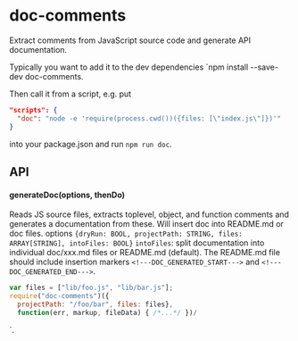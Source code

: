 # doc-comments

Extract comments from JavaScript source code and generate API documentation.

Typically you want to add it to the dev dependencies `npm install --save-dev
doc-comments.

Then call it from a script, e.g. put

```json
"scripts": {
  "doc": "node -e 'require(process.cwd())({files: [\"index.js\"]})'"
}
```

into your package.json and run `npm run doc`.


## API

<!---DOC_GENERATED_START--->

#### <a name="generateDoc"></a>generateDoc(options, thenDo)

 Reads JS source files, extracts toplevel, object, and function comments
 and generates a documentation from these. Will insert doc into README.md or
 doc files.
 options `{dryRun: BOOL, projectPath: STRING, files: ARRAY[STRING], intoFiles: BOOL}`
 `intoFiles`: split documentation into individual doc/xxx.md files or README.md (default).
 The README.md file should include insertion markers
 `<!---DOC_GENERATED_START--->` and
 `<!---DOC_GENERATED_END--->`.
 

```js
var files = ["lib/foo.js", "lib/bar.js"];
require("doc-comments")({
  projectPath: "/foo/bar", files: files},
  function(err, markup, fileData) { /*...*/ })/
```

<!---DOC_GENERATED_END--->`.
